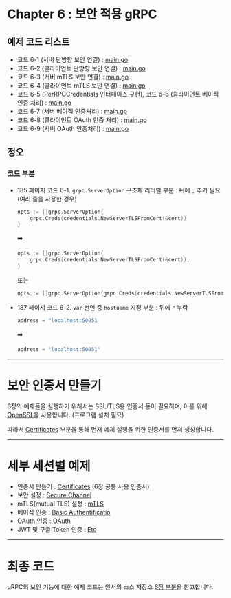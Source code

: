 # Chapter 6 : 보안 적용 gRPC

## 예제 코드 리스트
- 코드 6-1 (서버 단방향 보안 연결) : [main.go](01-SecureChannel/productinfo/server/main.go)
- 코드 6-2 (클라이언트 단방향 보안 연결) : [main.go](01-SecureChannel/productinfo/client/main.go)
- 코드 6-3 (서버 mTLS 보안 연결) : [main.go](02-mTLS/productinfo/server/main.go)
- 코드 6-4 (클라이언트 mTLS 보안 연결) : [main.go](02-mTLS/productinfo/client/main.go)
- 코드 6-5 (PerRPCCredentials 인터페이스 구현), 코드 6-6 (클라이언트 베이직 인증 처리) : [main.go](03-BasicAuth/productinfo/client/main.go)
- 코드 6-7 (서버 베이직 인증처리) : [main.go](03-BasicAuth/productinfo/server/main.go)
- 코드 6-8 (클라이언트 OAuth 인증 처리) : [main.go](04-OAuth/productinfo/client/main.go)
- 코드 6-9 (서버 OAuth 인증처리) : [main.go](04-OAuth/productinfo/server/main.go)

## 정오
### 코드 부분
- 185 페이지 코드 6-1. `grpc.ServerOption` 구조체 리터럴 부분 : 뒤에 `,` 추가 필요 (여러 줄을 사용한 경우)
    ```go
    opts := []grpc.ServerOption{
        grpc.Creds(credentials.NewServerTLSFromCert(&cert))
    }
    ```
    :arrow_right:
    ```go
    opts := []grpc.ServerOption{
        grpc.Creds(credentials.NewServerTLSFromCert(&cert)),
    }
    ```
    또는
    ```go
    opts := []grpc.ServerOption{grpc.Creds(credentials.NewServerTLSFromCert(&cert))}
    ```
- 187 페이지 코드 6-2. `var` 선언 중 `hostname` 지정 부분 : 뒤에 `"` 누락
    ```go
    address = "localhost:50051
    ```
    :arrow_right:
    ```go
    address = "localhost:50051"
    ```

---
# 보안 인증서 만들기
6장의 예제들을 실행하기 위해서는 SSL/TLS용 인증서 등이 필요하며, 이를 위해 [OpenSSL](https://www.openssl.org/)을 사용합니다. (프로그램 설치 필요)

따라서 [Certificates](./00-Certificates) 부분을 통해 먼저 예제 실행을 위한 인증서를 먼저 생성합니다.

---
# 세부 세션별 예제

* 인증서 만들기 : [Certificates](./00-Certificates) (6장 공통 사용 인증서)
* 보안 설정 : [Secure Channel](./01-SecureChannel)
* mTLS(mutual TLS) 설정 : [mTLS](./02-mTLS)
* 베이직 인증 : [Basic Authentificatio](./03-BasicAuth)
* OAuth 인증 : [OAuth](./04-OAuth)
* JWT 및 구글 Token 인증 : [Etc](./05-Etc)


---
# 최종 코드

gRPC의 보안 기능에 대한 예제 코드는 원서의 소스 저장소 [6장 부분](https://github.com/grpc-up-and-running/samples/tree/master/ch06)을 참고합니다.
